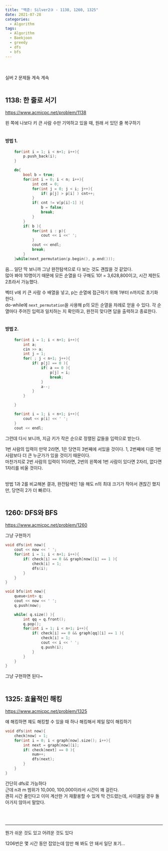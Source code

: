 ```yaml
---
title: "백준: Silver2③ - 1138, 1260, 1325"
date: 2021-07-28
categories:
  - Algorithm
tags:
  - Algorithm
  - Baekjoon
  - greedy
  - dfs
  - bfs
---
```


<br></br>
실버 2 문제들 계속 계속
<br></br>

## 1138: 한 줄로 서기
https://www.acmicpc.net/problem/1138

왼 쪽에 나보다 키 큰 사람 수만 기억하고 있을 때, 원래 서 있던 줄 복구하기
<br></br>

#### 방법 1.
```cpp
    for(int i = 1; i < n+1; i++){
        p.push_back(i);
    }

    do{
        bool b = true;
        for(int i = 0; i < n; i++){
            int cnt = 0;
            for(int j = 0; j < i; j++){
                if( p[j] > p[i] ) cnt++;
            }
            if( cnt != v[p[i]-1] ){
                b = false;
                break;
            }
        }
        if( b ){
            for(int i : p){
                cout << i <<' ';
            }
            cout << endl;
            break;
        }
    }while(next_permutation(p.begin(), p.end()));
```
음... 일단 딱 보니까 그냥 완전탐색으로 다 보는 것도 괜찮을 것 같았다.    
많아 봐야 10명이기 때문에 모든 순열을 다 구해도 10! = 3,628,800이고, 시간 제한도 2초라서 가능했다.

벡터 v에 키 큰 사람 수 배열을 넣고, p는 순열에 접근하기 위해 1부터 n까지로 초기화 한다.  
do-while에 `next_permutation`을 사용해 p의 모든 순열을 차례로 얻을 수 있다. 각 순열마다 주어진 입력과 일치하는 지 확인하고, 완전히 맞다면 답을 출력하고 종료한다.
<br></br>

#### 방법 2.
```cpp
    for(int i = 1; i < n+1; i++){
        int a;
        cin >> a;
        int j = 1;
        for( ; j < n+1; j++){
            if( p[j] == 0 ){
                if( a == 0 ){
                    p[j] = i;
                    break;
                }
                a--;
            }
        }

    }

    for(int i = 1; i < n+1; i++){
        cout << p[i] << ' ';
    }
    cout << endl;
```
그런데 다시 보니까, 지금 키가 작은 순으로 정렬된 값들을 입력으로 받는다.

1번 사람의 입력이 만약 2라면, 1은 당연히 3번째에 서있을 것이다. 1, 2번째에 다른 1번 사람보다 더 큰 누군가가 있을 것이기 때문이다.  
마찬가지로 2번 사람의 입력이 1이라면, 2번의 왼쪽에 1번 사람이 있다면 2자리, 없다면 1자리를 비울 것이다.
<br></br>

방법 1과 2를 비교해본 결과, 완전탐색인 1을 해도 n의 최대 크기가 작아서 괜찮긴 했지만, 당연히 2가 더 빠르다.
<br></br>

## 1260: DFS와 BFS
https://www.acmicpc.net/problem/1260

그냥 구현하기

```cpp
void dfs(int now){
    cout << now << ' ';
    for(int i = 1; i < n+1; i++){
        if( check[i] == 0 && graph[now][i] == 1 ){
            check[i] = 1;
            dfs(i);
        }
    }
}

void bfs(int now){
    queue<int> q;
    cout << now << ' ';
    q.push(now);

    while( q.size() ){
        int qq = q.front();
        q.pop();
        for(int i = 1; i < n+1; i++){
            if( check[i] == 0 && graph[qq][i] == 1 ){
                check[i] = 1;
                cout << i << ' ';
                q.push(i);
            }
        }
    }
}
```
그냥 구현하면 된다~
<br></br>

## 1325: 효율적인 해킹
https://www.acmicpc.net/problem/1325

얘 해킹하면 쟤도 해킹할 수 있을 때 하나 해킹해서 제일 많이 해킹하기

```cpp
void dfs(int now){
    check[now] = 1;
    for(int i = 0; i < graph[now].size(); i++){
        int next = graph[now][i];
        if( check[next] == 0 ){
            num++;
            dfs(next);
        }
    }
}
```
간단히 dfs로 가능하다  
근데 n과 m 범위가 10,000, 100,000이라서 시간이 꽤 걸린다.  
괜히 시간 줄인다고 이미 계산한 거 재활용할 수 있게 막 건드렸는데, 사이클일 경우 돌아가지 않아서 말았다.

<br></br>

---
뭔가 쉬운 것도 있고 어려운 것도 있다

1206번은 몇 시간 동안 잡았는데 암만 해 봐도 안 돼서 일단 포기...
<br></br>
